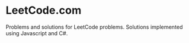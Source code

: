 # LeetCode.com

Problems and solutions for LeetCode problems. Solutions implemented using Javascript and C#.